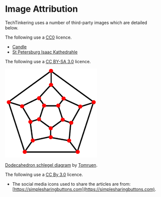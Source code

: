 # Image Attribution

TechTinkering uses a number of third-party images which are detailed below.

The following use a [CC0](https://creativecommons.org/publicdomain/zero/1.0/) licence.

* [Candle](https://www.maxpixel.net/Candlelight-Candle-Mood-Light-Romance-Flame-2631921)
* [St Petersburg Isaac Kathedrahle](https://www.maxpixel.net/St-Petersburg-Isaac-Kathedrahle-World-Heritage-3710243)

The following use a [CC BY-SA 3.0](https://creativecommons.org/licenses/by-sa/3.0) licence.


<div>
  <img src="https://raw.githubusercontent.com/lawrencewoodman/techtinkering.com/master/content/static/img/articles/496px-Dodecahedron_schlegel_diagram.png"
       width="300px"><br />

  <a href="https://commons.wikimedia.org/wiki/File:Dodecahedron_schlegel_diagram.png">Dodecahedron schlegel diagram</a> by <a href="https://en.wikipedia.org/wiki/User:Tomruen">Tomruen</a>.
</div>

The following use a [CC By 3.0](https://creativecommons.org/licenses/by/3.0/) licence.

* The social media icons used to share the articles are from: [https://simplesharingbuttons.com](https://simplesharingbuttons.com).
